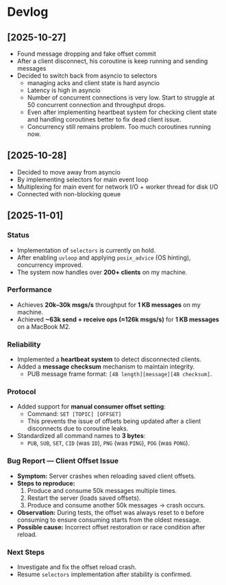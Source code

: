 # Devlog

## [2025-10-27]

- Found message dropping and fake offset commit
- After a client disconnect, his coroutine is keep running and sending messages
- Decided to switch back from asyncio to selectors
  - managing acks and client state is hard asyncio
  - Latency is high in asyncio
  - Number of concurrent connections is very low. Start to struggle at 50 concurrent connection and throughput drops.
  - Even after implementing heartbeat system for checking client state and handling coroutines better to fix dead client issue.
  - Concurrency still remains problem. Too much coroutines running now.

## [2025-10-28]

- Decided to move away from asyncio
- By implementing selectors for main event loop
- Multiplexing for main event for network I/O + worker thread for disk I/O
- Connected with non-blocking queue

## [2025-11-01]

### Status
- Implementation of `selectors` is currently on hold.
- After enabling `uvloop` and applying `posix_advice` (OS hinting), concurrency improved.
- The system now handles over **200+ clients** on my machine.

### Performance
- Achieves **20k–30k msgs/s** throughput for **1 KB messages** on my machine.
- Achieved **~63k send + receive ops (≈126k msgs/s)** for **1 KB messages** on a MacBook M2.

### Reliability
- Implemented a **heartbeat system** to detect disconnected clients.
- Added a **message checksum** mechanism to maintain integrity.  
  - PUB message frame format: `[4B length][message][4B checksum]`.

### Protocol
- Added support for **manual consumer offset setting**:
  - Command: `SET [TOPIC] [OFFSET]`
  - This prevents the issue of offsets being updated after a client disconnects due to coroutine leaks.
- Standardized all command names to **3 bytes**:
  - `PUB`, `SUB`, `SET`, `CID` (was `ID`), `PNG` (was `PING`), `POG` (was `PONG`).

### Bug Report — Client Offset Issue
- **Symptom:** Server crashes when reloading saved client offsets.
- **Steps to reproduce:**
  1. Produce and consume 50k messages multiple times.
  2. Restart the server (loads saved offsets).
  3. Produce and consume another 50k messages → crash occurs.
- **Observation:** During tests, the offset was always reset to `0` before consuming to ensure consuming starts from the oldest message.
- **Possible cause:** Incorrect offset restoration or race condition after reload.

### Next Steps
- Investigate and fix the offset reload crash.
- Resume `selectors` implementation after stability is confirmed.
